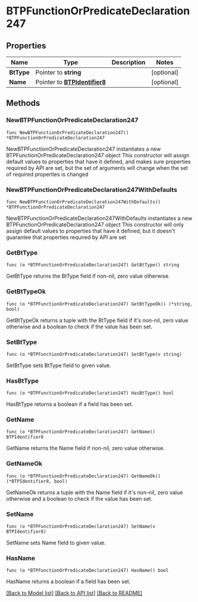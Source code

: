 # BTPFunctionOrPredicateDeclaration247

## Properties

Name | Type | Description | Notes
------------ | ------------- | ------------- | -------------
**BtType** | Pointer to **string** |  | [optional] 
**Name** | Pointer to [**BTPIdentifier8**](BTPIdentifier-8.md) |  | [optional] 

## Methods

### NewBTPFunctionOrPredicateDeclaration247

`func NewBTPFunctionOrPredicateDeclaration247() *BTPFunctionOrPredicateDeclaration247`

NewBTPFunctionOrPredicateDeclaration247 instantiates a new BTPFunctionOrPredicateDeclaration247 object
This constructor will assign default values to properties that have it defined,
and makes sure properties required by API are set, but the set of arguments
will change when the set of required properties is changed

### NewBTPFunctionOrPredicateDeclaration247WithDefaults

`func NewBTPFunctionOrPredicateDeclaration247WithDefaults() *BTPFunctionOrPredicateDeclaration247`

NewBTPFunctionOrPredicateDeclaration247WithDefaults instantiates a new BTPFunctionOrPredicateDeclaration247 object
This constructor will only assign default values to properties that have it defined,
but it doesn't guarantee that properties required by API are set

### GetBtType

`func (o *BTPFunctionOrPredicateDeclaration247) GetBtType() string`

GetBtType returns the BtType field if non-nil, zero value otherwise.

### GetBtTypeOk

`func (o *BTPFunctionOrPredicateDeclaration247) GetBtTypeOk() (*string, bool)`

GetBtTypeOk returns a tuple with the BtType field if it's non-nil, zero value otherwise
and a boolean to check if the value has been set.

### SetBtType

`func (o *BTPFunctionOrPredicateDeclaration247) SetBtType(v string)`

SetBtType sets BtType field to given value.

### HasBtType

`func (o *BTPFunctionOrPredicateDeclaration247) HasBtType() bool`

HasBtType returns a boolean if a field has been set.

### GetName

`func (o *BTPFunctionOrPredicateDeclaration247) GetName() BTPIdentifier8`

GetName returns the Name field if non-nil, zero value otherwise.

### GetNameOk

`func (o *BTPFunctionOrPredicateDeclaration247) GetNameOk() (*BTPIdentifier8, bool)`

GetNameOk returns a tuple with the Name field if it's non-nil, zero value otherwise
and a boolean to check if the value has been set.

### SetName

`func (o *BTPFunctionOrPredicateDeclaration247) SetName(v BTPIdentifier8)`

SetName sets Name field to given value.

### HasName

`func (o *BTPFunctionOrPredicateDeclaration247) HasName() bool`

HasName returns a boolean if a field has been set.


[[Back to Model list]](../README.md#documentation-for-models) [[Back to API list]](../README.md#documentation-for-api-endpoints) [[Back to README]](../README.md)


